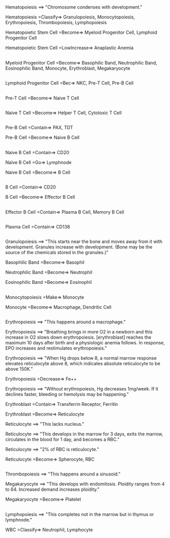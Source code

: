 ##

Hematopoiesis ==> "Chromosome condenses with development."

Hematopoiesis =Classify=> Granulopoiesis, Monocytopoiesis, Erythropoiesis, Thrombopoiesis, Lymphopoiesis

Hematopoietic Stem Cell =Become=> Myeloid Progenitor Cell, Lymphoid Progenitor Cell

Hematopoietic Stem Cell =LowIncrease=> Anaplastic Anemia

##

Myeloid Progenitor Cell =Become=> Basophilic Band, Neutrophilic Band, Eosinophilic Band, Monocyte, Erythroblast, Megakaryocyte

##

Lymphoid Progenitor Cell =Bec=> NKC, Pre-T Cell, Pre-B Cell

##

Pre-T Cell =Become=> Naive T Cell

##

Naive T Cell =Become=> Helper T Cell, Cytotoxic T Cell

##

Pre-B Cell =Contain=> PAX, TDT

Pre-B Cell =Become=> Naive B Cell

##

Naive B Cell =Contain=> CD20

Naive B Cell =Go=> Lymphnode

Naive B Cell =Become=> B Cell

##

B Cell =Contain=> CD20

B Cell =Become=> Effector B Cell

##

Effector B Cell =Contain=> Plasma B Cell, Memory B Cell

##

Plasma Cell =Contain=> CD138

##

Granulopoiesis ==> "This starts near the bone and moves away from it with development. Granules increase with development. (Bone may be the source of the chemicals stored in the granules.)"

Basophilic Band =Become=> Basophil

Neutrophilic Band =Become=> Neutrophil

Eosinophilic Band =Become=> Eosinophil

##

Monocytopoiesis =Make=> Monocyte

Monocyte =Become=> Macrophage, Dendritic Cell

##

Erythropoiesis ==> "This happens around a macrophage."

Erythropoiesis ==> "Breathing brings in more O2 in a newborn and this increase in O2 slows down erythropoiesis. [erythroblast] reaches the maximum 10 days after birth and a physiologic anemia follows. In response, EPO increases and restimulates erythropoiesis."

Erythropoiesis ==> "When Hg drops below 8, a normal marrow response elevates reticulocyte above 8, which indicates absolute reticulocyte to be above 150K."

Erythropoiesis =Decrease=> Fe++

Erythropoiesis ==> "Without erythropoiesis, Hg decreases 1mg/week. If it declines faster, bleeding or hemolysis may be happening."

Erythroblast =Contain=> Transferrin Receptor, Ferritin

Erythroblast =Become=> Reticulocyte

Reticulocyte ==> "This lacks nucleus."

Reticulocyte ==> "This develops in the marrow for 3 days, exits the marrow, circulates in the blood for 1 day, and becomes a RBC."

Reticulocyte ==> "2% of RBC is reticulocyte."

Reticulocyte =Become=> Spherocyte, RBC

##

Thrombopoiesis ==> "This happens around a sinusoid."

Megakaryocyte ==> "This develops with endomitosis. Ploidity ranges from 4 to 64. Increased demand increases ploidity."

Megakaryocyte =Become=> Platelet

##

Lymphopoiesis ==> "This completes not in the marrow but in thymus or lymphnode."

WBC =Classify=> Neutrophil, Lymphocyte
